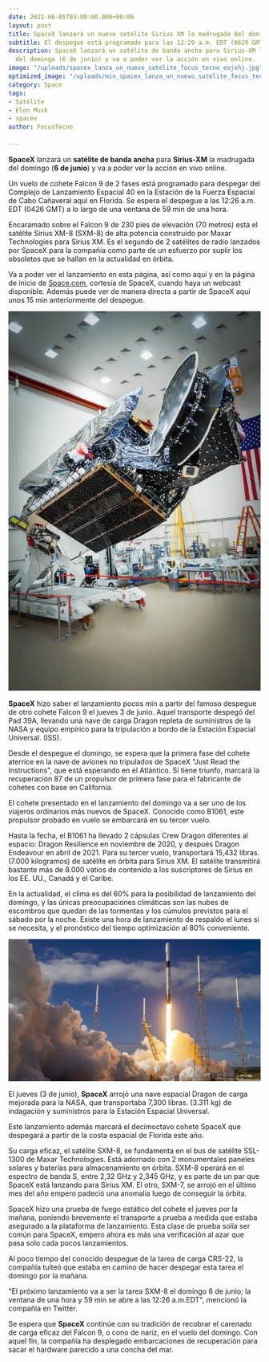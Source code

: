 ```yaml
---
date: 2021-06-05T03:00:00.000+00:00
layout: post
title: SpaceX lanzará un nuevo satélite Sirius XM la madrugada del domingo.
subtitle: El despegue está programado para las 12:29 a.m. EDT (0629 GMT).
description: SpaceX lanzará un satélite de banda ancha para Sirius-XM la madrugada
  del domingo (6 de junio) y va a poder ver la acción en vivo online.
image: "/uploads/spacex_lanza_un_nuevo_satelite_focus_tecno_eojxhj.jpg"
optimized_image: "/uploads/min_spacex_lanza_un_nuevo_satelite_focus_tecno_vsv7tj.jpg"
category: Space
tags:
- Satélite
- Elon Musk
- spacex
author: FocusTecno

---
```

**SpaceX** lanzará un **satélite de banda ancha** para **Sirius-XM** la madrugada del domingo (**6 de junio**) y va a poder ver la acción en vivo online.

Un vuelo de cohete Falcon 9 de 2 fases está programado para despegar del Complejo de Lanzamiento Espacial 40 en la Estación de la Fuerza Espacial de Cabo Cañaveral aquí en Florida. Se espera el despegue a las 12:26 a.m. EDT (0426 GMT) a lo largo de una ventana de 59 min de una hora.

Encaramado sobre el Falcon 9 de 230 pies de elevación (70 metros) está el satélite Sirius XM-8 (SXM-8) de alta potencia construido por Maxar Technologies para Sirius XM. Es el segundo de 2 satélites de radio lanzados por SpaceX para la compañía como parte de un esfuerzo por suplir los obsoletos que se hallan en la actualidad en órbita.

Va a poder ver el lanzamiento en esta página, así como aquí y en la página de inicio de [Space.com](https://www.space.com/ "Sapce.com"), cortesía de SpaceX, cuando haya un webcast disponible. Además puede ver de manera directa a partir de SpaceX aquí unos 15 min anteriormente del despegue.

![](/uploads/spacex-lanza-un-nuevo-satelite-focus-tecno-2.jpg)

**SpaceX** hizo saber el lanzamiento pocos min a partir del famoso despegue de otro cohete Falcon 9 el jueves 3 de junio. Aquel transporte despegó del Pad 39A, llevando una nave de carga Dragon repleta de suministros de la NASA y equipo empírico para la tripulación a bordo de la Estación Espacial Universal. (ISS).

Desde el despegue el domingo, se espera que la primera fase del cohete aterrice en la nave de aviones no tripulados de SpaceX "Just Read the Instructions", que está esperando en el Atlántico. Si tiene triunfo, marcará la recuperación 87 de un propulsor de primera fase para el fabricante de cohetes con base en California.

El cohete presentado en el lanzamiento del domingo va a ser uno de los viajeros ordinarios más nuevos de SpaceX. Conocido como B1061, este propulsor probado en vuelo se embarcará en su tercer vuelo.

Hasta la fecha, el B1061 ha llevado 2 cápsulas Crew Dragon diferentes al espacio: Dragon Resilience en noviembre de 2020, y después Dragon Endeavour en abril de 2021. Para su tercer vuelo, transportará 15,432 libras. (7.000 kilogramos) de satélite en órbita para Sirius XM. El satélite transmitirá bastante más de 8.000 vatios de contenido a los suscriptores de Sirius en los EE. UU., Canadá y el Caribe.

En la actualidad, el clima es del 60% para la posibilidad de lanzamiento del domingo, y las únicas preocupaciones climáticas son las nubes de escombros que quedan de las tormentas y los cúmulos previstos para el sábado por la noche. Existe una hora de lanzamiento de respaldo el lunes si se necesita, y el pronóstico del tiempo optimización al 80% conveniente.

![](/uploads/spacex-lanza-un-nuevo-satelite-focus-tecno-4.jpg)

El jueves (3 de junio), **SpaceX** arrojó una nave espacial Dragon de carga mejorada para la NASA, que transportaba 7,300 libras. (3.311 kg) de indagación y suministros para la Estación Espacial Universal.

Este lanzamiento además marcará el decimoctavo cohete SpaceX que despegará a partir de la costa espacial de Florida este año.

Su carga eficaz, el satélite SXM-8, se fundamenta en el bus de satélite SSL-1300 de Maxar Technologies. Está adornado con 2 monumentales paneles solares y baterías para almacenamiento en órbita. SXM-8 operará en el espectro de banda S, entre 2,32 GHz y 2,345 GHz, y es parte de un par que SpaceX está lanzando para Sirius XM. El otro, SXM-7, se arrojó en el último mes del año empero padeció una anomalía luego de conseguir la órbita.

SpaceX hizo una prueba de fuego estático del cohete el jueves por la mañana, poniendo brevemente el transporte a prueba a medida que estaba asegurado a la plataforma de lanzamiento. Esta clase de prueba solía ser común para SpaceX, empero ahora es más una verificación al azar que pasa solo cada pocos lanzamientos.

Al poco tiempo del conocido despegue de la tarea de carga CRS-22, la compañía tuiteó que estaba en camino de hacer despegar esta tarea el domingo por la mañana.

"El próximo lanzamiento va a ser la tarea SXM-8 el domingo 6 de junio; la ventana de una hora y 59 min se abre a las 12:26 a.m.EDT", mencionó la compañía en Twitter.

Se espera que **SpaceX** continúe con su tradición de recobrar el carenado de carga eficaz del Falcon 9, o cono de nariz, en el vuelo del domingo. Con aquel fin, la compañía ha desplegado embarcaciones de recuperación para sacar el hardware parecido a una concha del mar.